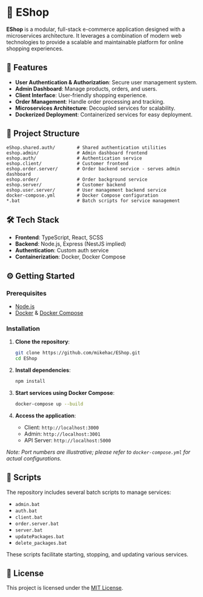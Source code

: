 # 🛒 EShop

**EShop** is a modular, full-stack e-commerce application designed with a microservices architecture. It leverages a combination of modern web technologies to provide a scalable and maintainable platform for online shopping experiences.

## 🚀 Features

- **User Authentication & Authorization**: Secure user management system.
- **Admin Dashboard**: Manage products, orders, and users.
- **Client Interface**: User-friendly shopping experience.
- **Order Management**: Handle order processing and tracking.
- **Microservices Architecture**: Decoupled services for scalability.
- **Dockerized Deployment**: Containerized services for easy deployment.

## 🧱 Project Structure

```
eShop.shared.auth/        # Shared authentication utilities
eshop.admin/              # Admin dashboard frontend
eshop.auth/               # Authentication service
eshop.client/             # Customer frontend
eshop.order.server/       # Order backend service - serves admin dashboard
eshop.order/              # Order background service
eshop.server/             # Customer backend
eshop.user.server/        # User management backend service
docker-compose.yml        # Docker Compose configuration
*.bat                     # Batch scripts for service management
```

## 🛠️ Tech Stack

- **Frontend**: TypeScript, React, SCSS
- **Backend**: Node.js, Express (NestJS implied)
- **Authentication**: Custom auth service
- **Containerization**: Docker, Docker Compose

## ⚙️ Getting Started

### Prerequisites

- [Node.js](https://nodejs.org/)
- [Docker](https://www.docker.com/) & [Docker Compose](https://docs.docker.com/compose/)

### Installation

1. **Clone the repository**:

   ```bash
   git clone https://github.com/mikehac/EShop.git
   cd EShop
   ```

2. **Install dependencies**:

   ```bash
   npm install
   ```

3. **Start services using Docker Compose**:

   ```bash
   docker-compose up --build
   ```

4. **Access the application**:

   - Client: `http://localhost:3000`
   - Admin: `http://localhost:3001`
   - API Server: `http://localhost:5000`

_Note: Port numbers are illustrative; please refer to `docker-compose.yml` for actual configurations._

## 🧪 Scripts

The repository includes several batch scripts to manage services:

- `admin.bat`
- `auth.bat`
- `client.bat`
- `order.server.bat`
- `server.bat`
- `updatePackages.bat`
- `delete_packages.bat`

These scripts facilitate starting, stopping, and updating various services.

## 📄 License

This project is licensed under the [MIT License](LICENSE).
